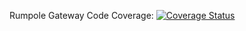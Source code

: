 Rumpole Gateway Code Coverage: [![Coverage Status](https://coveralls.io/repos/github/CPS-Innovation/Rumpole/badge.svg?branch=feature/improving-code-to-pass-code-coverage-tests)](https://coveralls.io/github/CPS-Innovation/Rumpole?branch=feature/improving-code-to-pass-code-coverage-tests)
